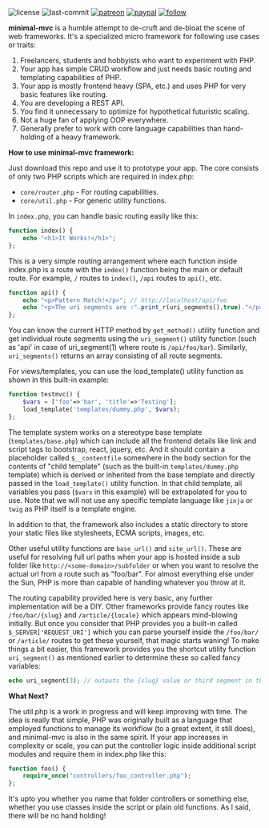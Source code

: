 ![license](https://img.shields.io/github/license/prahladyeri/minimal-mvc.svg)
![last-commit](https://img.shields.io/github/last-commit/prahladyeri/minimal-mvc.svg)
[![patreon](https://img.shields.io/badge/Patreon-brown.svg?logo=patreon)](https://www.patreon.com/prahladyeri)
[![paypal](https://img.shields.io/badge/PayPal-blue.svg?logo=paypal)](https://paypal.me/prahladyeri)
[![follow](https://img.shields.io/twitter/follow/prahladyeri.svg?style=social)](https://twitter.com/prahladyeri)

**minimal-mvc** is a humble attempt to de-cruft and de-bloat the scene of web frameworks. It's a specialized micro framework for following use cases or traits:

1. Freelancers, students and hobbyists who want to experiment with PHP.
2. Your app has simple CRUD workflow and just needs basic routing and templating capabilities of PHP.
3. Your app is mostly frontend heavy (SPA, etc.) and uses PHP for very basic features like routing.
4. You are developing a REST API.
5. You find it unnecessary to optimize for hypothetical futuristic scaling.
6. Not a huge fan of applying OOP everywhere.
7. Generally prefer to work with core language capabilities than hand-holding of a heavy framework.

**How to use minimal-mvc framework:**

Just download this repo and use it to prototype your app. The core consists of only two PHP scripts which are required in index.php:

- `core/router.php` - For routing capabilities.
- `core/util.php` - For generic utility functions.

In `index.php`, you can handle basic routing easily like this:

```php
function index() {
	echo "<h1>It Works!</h1>";
};
```

This is a very simple routing arrangement where each function inside index.php is a route with the `index()` function being the main or default route. For example, `/` routes to `index()`, `/api` routes to `api()`, etc.

```php
function api() {
	echo "<p>Pattern Match!</p>"; // http://localhost/api/foo
	echo "<p>The uri segments are :".print_r(uri_segments(),true)."</p>";
};
```

You can know the current HTTP method by `get_method()` utility function and get individual route segments using the `uri_segment()` utility function (such as 'api' in case of uri_segment(1) where route is `/api/foo/bar`). Similarly, `uri_segments()` returns an array consisting of all route segments.

For views/templates, you can use the load_template() utility function as shown in this built-in example:

```php
function testmvc() {
	$vars = ["foo"=>'bar', 'title'=>'Testing'];
	load_template('templates/dummy.php', $vars);
};
```

The template system works on a stereotype base template (`templates/base.php`) which can include all the frontend details like link and script tags to bootstrap, react, jquery, etc. And it should contain a placeholder called `$__contentfile` somewhere in the body section for the contents of "child template" (such as the built-in `templates/dummy.php` template) which is derived or inherited from the base template and directly passed in the `load_template()` utility function. In that child template, all variables you pass (`$vars` in this example) will be extrapolated for you to use. Note that we will not use any specific template language like `jinja` or `twig` as PHP itself is a template engine.

In addition to that, the framework also includes a static directory to store your static files like stylesheets, ECMA scripts, images, etc.

Other useful utility functions are `base_url()` and `site_url()`. These are useful for resolving full url paths when your app is hosted inside a sub folder like `http://<some-domain>/subfolder` or when you want to resolve the actual url from a route such as "foo/bar". For almost everything else under the Sun, PHP is more than capable of handling whatever you throw at it.

The routing capability provided here is very basic, any further implementation will be a DIY. Other frameworks provide fancy routes like `/foo/bar/{slug}` and `/article/{locale}` which appears mind-blowing initially. But once you consider that PHP provides you a built-in called `$_SERVER['REQUEST_URI']` which you can parse yourself inside the `/foo/bar/` or `/article/` routes to get these yourself, that magic starts waning! To make things a bit easier, this framework provides you the shortcut utility function `uri_segment()` as mentioned earlier to determine these so called fancy variables:

```php
echo uri_segment(3); // outputs the {slug} value or third segment in the URI
```

**What Next?**

The util.php is a work in progress and will keep improving with time. The idea is really that simple, PHP was originally built as a language that employed functions to manage its workflow (to a great extent, it still does), and minimal-mvc is also in the same spirit. If your app increases in complexity or scale, you can put the controller logic inside additional script modules and require them in index.php like this:

```php
function foo() {
	require_once("controllers/foo_controller.php");
};
```

It's upto you whether you name that folder controllers or something else, whether you use classes inside the script or plain old functions. As I said, there will be no hand holding!